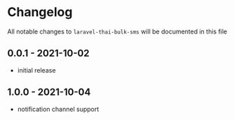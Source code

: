 # Changelog

All notable changes to `laravel-thai-bulk-sms` will be documented in this file

## 0.0.1 - 2021-10-02

- initial release

## 1.0.0 - 2021-10-04

- notification channel support
